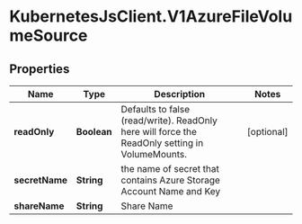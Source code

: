 # KubernetesJsClient.V1AzureFileVolumeSource

## Properties
Name | Type | Description | Notes
------------ | ------------- | ------------- | -------------
**readOnly** | **Boolean** | Defaults to false (read/write). ReadOnly here will force the ReadOnly setting in VolumeMounts. | [optional] 
**secretName** | **String** | the name of secret that contains Azure Storage Account Name and Key | 
**shareName** | **String** | Share Name | 


